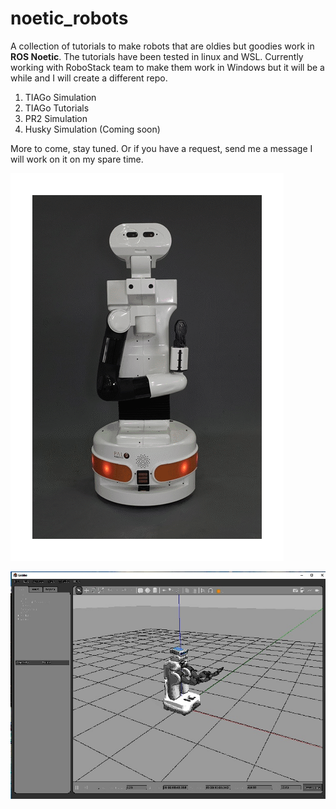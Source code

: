 # noetic_robots

A collection of tutorials to make robots that are oldies but goodies work in **ROS Noetic**.
The tutorials have been tested in linux and WSL. Currently working with RoboStack team to make them work in Windows but it will be a while and I will create a different repo.

1. TIAGo Simulation
2. TIAGo Tutorials
3. PR2 Simulation
4. Husky Simulation (Coming soon)

More to come, stay tuned. Or if you have a request, send me a message I will work on it on my spare time.

![Image](https://github.com/robogeekcanada/noetic_robots/blob/main/images/TIAGo_animation_v3.gif)

![image](https://github.com/robogeekcanada/noetic_robots/blob/main/images/pr2_simulation.jpg)
